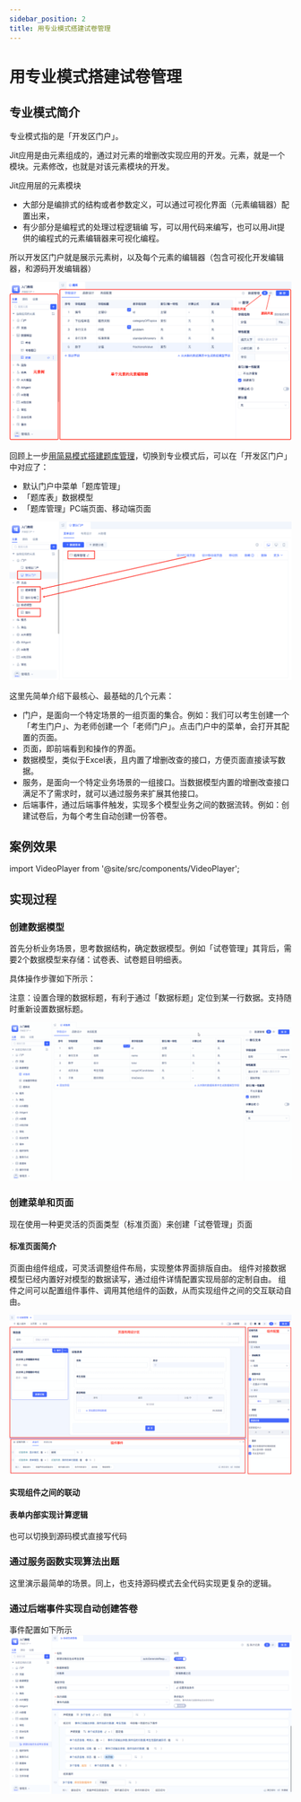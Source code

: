 ```yaml
---
sidebar_position: 2
title: 用专业模式搭建试卷管理
---
```

# 用专业模式搭建试卷管理

## 专业模式简介

专业模式指的是「开发区门户」。

Jit应用是由元素组成的，通过对元素的增删改实现应用的开发。元素，就是一个模块。元素修改，也就是对该元素模块的开发。

Jit应用层的元素模块
* 大部分是编排式的结构或者参数定义，可以通过可视化界面（元素编辑器）配置出来，
* 有少部分是编程式的处理过程逻辑编 写，可以用代码来编写，也可以用Jit提供的编程式的元素编辑器来可视化编程。

所以开发区门户就是展示元素树，以及每个元素的编辑器（包含可视化开发编辑器，和源码开发编辑器）

![](../img/ide_mode_111641.png)

回顾上一步[用简易模式搭建题库管理](./easy_mode.md)，切换到专业模式后，可以在「开发区门户」中对应了：
* 默认门户中菜单「题库管理」
* 「题库表」数据模型
* 「题库管理」PC端页面、移动端页面

![](../img/ide_mode_150059.png)


这里先简单介绍下最核心、最基础的几个元素：

* 门户，是面向一个特定场景的一组页面的集合。例如：我们可以考生创建一个「考生门户」、为老师创建一个「老师门户」。点击门户中的菜单，会打开其配置的页面。
* 页面，即前端看到和操作的界面。
* 数据模型，类似于Excel表，且内置了增删改查的接口，方便页面直接读写数据。
* 服务，是面向一个特定业务场景的一组接口。当数据模型内置的增删改查接口满足不了需求时，就可以通过服务来扩展其他接口。
* 后端事件，通过后端事件触发，实现多个模型业务之间的数据流转。例如：创建试卷后，为每个考生自动创建一份答卷。

## 案例效果

import VideoPlayer from '@site/src/components/VideoPlayer';

<VideoPlayer relatePath="/docs/tutorial/ide_mode_effect.mp4" />


## 实现过程

### 创建数据模型

首先分析业务场景，思考数据结构，确定数据模型。例如「试卷管理」其背后，需要2个数据模型来存储：试卷表、试卷题目明细表。

具体操作步骤如下所示：

<VideoPlayer relatePath="/docs/tutorial/ide_mode_create_table.mp4" />


注意：设置合理的数据标题，有利于通过「数据标题」定位到某一行数据。支持随时重新设置数据标题。

![](../img/ide_mode_model_title.gif)


### 创建菜单和页面

现在使用一种更灵活的页面类型（标准页面）来创建「试卷管理」页面

#### 标准页面简介

页面由组件组成，可灵活调整组件布局，实现整体界面排版自由。
组件对接数据模型已经内置好对模型的数据读写，通过组件详情配置实现局部的定制自由。
组件之间可以配置组件事件、调用其他组件的函数，从而实现组件之间的交互联动自由。

![](../img/ide_mode_143959.png)

#### 实现组件之间的联动

<VideoPlayer relatePath="/docs/tutorial/ide_mode_page_design.mp4" />

#### 表单内部实现计算逻辑

<VideoPlayer relatePath="/docs/tutorial/ide_mode_page_form.mp4" />

也可以切换到源码模式直接写代码

<VideoPlayer relatePath="/docs/tutorial/ide_mode_code.mp4" />

### 通过服务函数实现算法出题

这里演示最简单的场景。同上，也支持源码模式去全代码实现更复杂的逻辑。

<VideoPlayer relatePath="/docs/tutorial/ide_mode_func.mp4" />

### 通过后端事件实现自动创建答卷
事件配置如下所示
![](../img/ide_mode_164525.png)